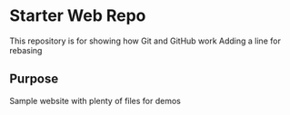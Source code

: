 # Starter Web Repo

This repository is for showing how Git and GitHub work
Adding a line for rebasing

## Purpose

Sample website with plenty of files for demos